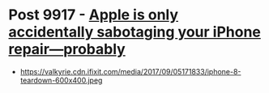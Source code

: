 # Post 9917 - [Apple is only accidentally sabotaging your iPhone repair—probably](https://www.ifixit.com/News/9917/11-3-update-breaking-iphone-screens)

- https://valkyrie.cdn.ifixit.com/media/2017/09/05171833/iphone-8-teardown-600x400.jpeg
